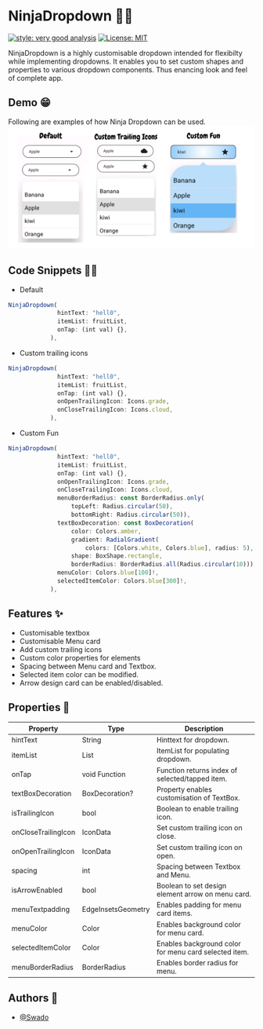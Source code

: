 
# NinjaDropdown 🐱‍👤

[![style: very good analysis](https://img.shields.io/badge/style-very_good_analysis-B22C89.svg)](https://pub.dev/packages/very_good_analysis)
[![License: MIT](https://img.shields.io/badge/License-MIT-yellow.svg)](https://opensource.org/licenses/MIT)

NinjaDropdown is a highly customisable dropdown intended for flexibilty while implementing dropdowns.
It enables you to set custom shapes and properties to various dropdown components. Thus enancing look
and feel of complete app.


## Demo 😁

Following are examples of how Ninja Dropdown can be used.
<img src="screenshots\NinjaDropdown.png" alt="drawing"/>


## Code Snippets 🐱‍💻
* Default

```javascript
NinjaDropdown(
              hintText: "hell0",
              itemList: fruitList,
              onTap: (int val) {},
            ),
```
* Custom trailing icons

```javascript
NinjaDropdown(
              hintText: "hell0",
              itemList: fruitList,
              onTap: (int val) {},
              onOpenTrailingIcon: Icons.grade,
              onCloseTrailingIcon: Icons.cloud,
            ),
```
* Custom Fun

```javascript
NinjaDropdown(
              hintText: "hell0",
              itemList: fruitList,
              onTap: (int val) {},
              onOpenTrailingIcon: Icons.grade,
              onCloseTrailingIcon: Icons.cloud,
              menuBorderRadius: const BorderRadius.only(
                  topLeft: Radius.circular(50),
                  bottomRight: Radius.circular(50)),
              textBoxDecoration: const BoxDecoration(
                  color: Colors.amber,
                  gradient: RadialGradient(
                      colors: [Colors.white, Colors.blue], radius: 5),
                  shape: BoxShape.rectangle,
                  borderRadius: BorderRadius.all(Radius.circular(10))),
              menuColor: Colors.blue[100]!,
              selectedItemColor: Colors.blue[300]!,
            ),
```


## Features ✨

- Customisable textbox
- Customisable Menu card
- Add custom trailing icons
- Custom color properties for elements
- Spacing between Menu card and Textbox.
- Selected item color can be modified.
- Arrow design card can be enabled/disabled.

## Properties 💖

| Property             | Type |Description|                                                               
| ----------------- | ----- | ------------------------------------------------------------------ |
| hintText | String | Hinttext for dropdown. |
| itemList | List<dynamic> | ItemList for populating dropdown. |
| onTap | void Function | Function returns index of selected/tapped item. |
| textBoxDecoration | BoxDecoration? | Property enables customisation of TextBox. |
| isTrailingIcon | bool | Boolean to enable trailing icon. |
| onCloseTrailingIcon | IconData |Set custom trailing icon on close. |
| onOpenTrailingIcon | IconData | Set custom trailing icon on open. |
| spacing | int | Spacing between Textbox and Menu. |
| isArrowEnabled | bool | Boolean to set design element arrow on menu card. |
| menuTextpadding | EdgeInsetsGeometry | Enables padding for menu card items. |
| menuColor | Color | Enables background color for menu card. |
| selectedItemColor | Color | Enables background color for menu card selected item. |
| menuBorderRadius | BorderRadius | Enables border radius for menu. |


## Authors 🙌

- [@Swado](https://github.com/Swado)

